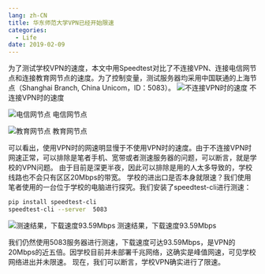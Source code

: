 ```yaml
---
lang: zh-CN
title: 华东师范大学VPN已经开始限速
categories:
  - Life
date: 2019-02-09
---
```

为了测试学校VPN的速度，本文中用Speedtest对比了不连接VPN、连接电信网节点和连接教育网节点的速度。为了控制变量，测试服务器均采用中国联通的上海节点（Shanghai Branch, China Unicom，ID：5083）。
![不连接VPN时的速度](https://pic.superbed.cn/item/5cc4ed173a213b04172490c9)
不连接VPN时的速度

![电信网节点](https://pic.superbed.cn/item/5cc4ed243a213b04172492b8)
电信网节点

![教育网节点](https://pic.superbed.cn/item/5cc4ed373a213b04172494ec)
教育网节点

可以看出，使用VPN时的网速明显慢于不使用VPN时的速度。由于不连接VPN时网速正常，可以排除是笔者手机、宽带或者测速服务器的问题，可以断言，就是学校的VPN问题。
由于目前是深更半夜，因此可以排除是用的人太多导致的，学校线路也不会只有区区20Mbps的带宽。
学校的进出口是否本身就限速？我们使用笔者使用的一台位于学校的电脑进行探究。我们安装了speedtest-cli进行测速：

```sh
pip install speedtest-cli
speedtest-cli --server  5083
```

![测速结果，下载速度93.59Mbps](https://pic.superbed.cn/item/5cc4ecf23a213b0417248d66)
测速结果，下载速度93.59Mbps

我们仍然使用5083服务器进行测速，下载速度可达93.59Mbps，是VPN的20Mbps的近五倍。因学校目前并未部署千兆网络，这确实是峰值网速，可见学校网络进出并未限速。
现在，我们可以断言，学校VPN确实进行了限速。
